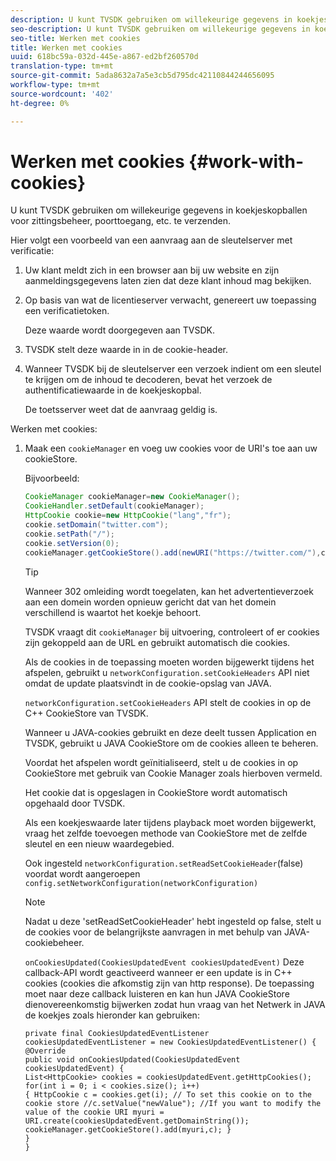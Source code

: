```yaml
---
description: U kunt TVSDK gebruiken om willekeurige gegevens in koekjeskopballen voor zittingsbeheer, poorttoegang, etc. te verzenden.
seo-description: U kunt TVSDK gebruiken om willekeurige gegevens in koekjeskopballen voor zittingsbeheer, poorttoegang, etc. te verzenden.
seo-title: Werken met cookies
title: Werken met cookies
uuid: 618bc59a-032d-445e-a867-ed2bf260570d
translation-type: tm+mt
source-git-commit: 5ada8632a7a5e3cb5d795dc42110844244656095
workflow-type: tm+mt
source-wordcount: '402'
ht-degree: 0%

---
```



# Werken met cookies {#work-with-cookies}

U kunt TVSDK gebruiken om willekeurige gegevens in koekjeskopballen voor zittingsbeheer, poorttoegang, etc. te verzenden.

Hier volgt een voorbeeld van een aanvraag aan de sleutelserver met verificatie:

1. Uw klant meldt zich in een browser aan bij uw website en zijn aanmeldingsgegevens laten zien dat deze klant inhoud mag bekijken.
1. Op basis van wat de licentieserver verwacht, genereert uw toepassing een verificatietoken.

   Deze waarde wordt doorgegeven aan TVSDK.
1. TVSDK stelt deze waarde in in de cookie-header.
1. Wanneer TVSDK bij de sleutelserver een verzoek indient om een sleutel te krijgen om de inhoud te decoderen, bevat het verzoek de authentificatiewaarde in de koekjeskopbal.

   De toetsserver weet dat de aanvraag geldig is.

Werken met cookies:

1. Maak een `cookieManager` en voeg uw cookies voor de URI&#39;s toe aan uw cookieStore.

   Bijvoorbeeld:

   ```java
   CookieManager cookieManager=new CookieManager(); 
   CookieHandler.setDefault(cookieManager);  
   HttpCookie cookie=new HttpCookie("lang","fr"); 
   cookie.setDomain("twitter.com");  
   cookie.setPath("/"); 
   cookie.setVersion(0); 
   cookieManager.getCookieStore().add(newURI("https://twitter.com/"),cookie);
   ```

   >[!TIP]
   >
   >Wanneer 302 omleiding wordt toegelaten, kan het advertentieverzoek aan een domein worden opnieuw gericht dat van het domein verschillend is waartot het koekje behoort.

   TVSDK vraagt dit `cookieManager` bij uitvoering, controleert of er cookies zijn gekoppeld aan de URL en gebruikt automatisch die cookies.

   Als de cookies in de toepassing moeten worden bijgewerkt tijdens het afspelen, gebruikt u `networkConfiguration.setCookieHeaders` API niet omdat de update plaatsvindt in de cookie-opslag van JAVA.

   `networkConfiguration.setCookieHeaders` API stelt de cookies in op de C++ CookieStore van TVSDK.

   Wanneer u JAVA-cookies gebruikt en deze deelt tussen Application en TVSDK, gebruikt u JAVA CookieStore om de cookies alleen te beheren.

   Voordat het afspelen wordt geïnitialiseerd, stelt u de cookies in op CookieStore met gebruik van Cookie Manager zoals hierboven vermeld.

   Het cookie dat is opgeslagen in CookieStore wordt automatisch opgehaald door TVSDK.

   Als een koekjeswaarde later tijdens playback moet worden bijgewerkt, vraag het zelfde toevoegen methode van CookieStore met de zelfde sleutel en een nieuw waardegebied.

   Ook ingesteld
   `networkConfiguration.setReadSetCookieHeader`(false) voordat wordt aangeroepen
   `config.setNetworkConfiguration(networkConfiguration)`

   >[!NOTE]
   >
   >Nadat u deze &#39;setReadSetCookieHeader&#39; hebt ingesteld op false, stelt u de cookies voor de belangrijkste aanvragen in met behulp van JAVA-cookiebeheer.

   `onCookiesUpdated(CookiesUpdatedEvent cookiesUpdatedEvent)`
Deze callback-API wordt geactiveerd wanneer er een update is in C++ cookies (cookies die afkomstig zijn van http response). De toepassing moet naar deze callback luisteren en kan hun JAVA CookieStore dienovereenkomstig bijwerken zodat hun vraag van het Netwerk in JAVA de koekjes zoals hieronder kan gebruiken:

   ```
   private final CookiesUpdatedEventListener cookiesUpdatedEventListener = new CookiesUpdatedEventListener() {
   @Override
   public void onCookiesUpdated(CookiesUpdatedEvent cookiesUpdatedEvent) {
   List<HttpCookie> cookies = cookiesUpdatedEvent.getHttpCookies();
   for(int i = 0; i < cookies.size(); i++)
   { HttpCookie c = cookies.get(i); // To set this cookie on to the cookie store //c.setValue("newValue"); //If you want to modify the value of the cookie URI myuri = URI.create(cookiesUpdatedEvent.getDomainString()); cookieManager.getCookieStore().add(myuri,c); }
   }
   }
   ```
